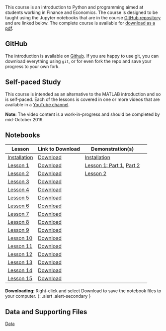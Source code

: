 <!--
.. title: Python Course
.. hidetitle: true
.. slug: course
.. date: 2019-09-03 01:04:08 UTC+01:00
.. tags: 
.. category: 
.. link: 
.. description: 
.. type: text
.. jumbotron: Python Introduction
.. jumbotron_text: An brief introduction targeted at first time users of Python who do not have programming experience.
.. jumbotron_color: #FFE162
-->

This course is an introduction to Python and programming aimed at students working
in Finance and Economics. The course is designed to be taught using the Jupyter notebooks
that are in the course [GitHub repository](https://github.com/bashtage/python-introduction) and
are linked below. The complete course is available for
[download as a pdf](https://github.com/bashtage/python-introduction/raw/master/python-introduction.pdf).

## GitHub

The introduction is available on [Github](https://github.com/bashtage/python-introduction). 
If you are happy to use git, you can download everything
using `git`, or for even fork the repo and save your progress to your own fork.

## Self-paced Study
This course is intended as an alternative to the MATLAB introduction and so
is self-paced.  Each of the lessons is covered in one or more videos that are
available in a [YouTube channel](https://www.youtube.com/playlist?list=PLVR_rJLcetzkqoeuhpIXmG9uQCtSoGBz1).

**Note**: The video content is a work-in-progress and should be completed by mid-October 2019.


## Notebooks

| ﻿Lesson                                               | Link to Download                                          | Demonstration(s)               |                                                   |
|-------------------------------------------------------|-----------------------------------------------------------|--------------------------------|---------------------------------------------------|
| [Installation](/teaching/python/course/installation/) | [Download](https://github.com/bashtage/python-introduction/raw/master/installation.ipynb)  | [Installation](https://youtu.be/jpqjJYLQKUY)          |                                                   |
| [Lesson 1](/teaching/python/course/lesson-1/)         | [Download](https://github.com/bashtage/python-introduction/raw/master/lesson-1.ipynb)      | [Lesson 1: Part 1](https://youtu.be/Ad7LyDNi0gA), [Part 2](https://youtu.be/HA4IFknbYp8)    |
| [Lesson 2](/teaching/python/course/lesson-2/)         | [Download](https://github.com/bashtage/python-introduction/raw/master/lesson-2.ipynb)      | [Lesson 2](https://youtu.be/PCuFwtvAzfE)          |                                                   |
| [Lesson 3](/teaching/python/course/lesson-3/)         | [Download](https://github.com/bashtage/python-introduction/raw/master/lesson-3.ipynb)      |                                                   |                                                   |
| [Lesson 4](/teaching/python/course/lesson-4/)         | [Download](https://github.com/bashtage/python-introduction/raw/master/lesson-4.ipynb)      |                                                   |                                                   |
| [Lesson 5](/teaching/python/course/lesson-5/)         | [Download](https://github.com/bashtage/python-introduction/raw/master/lesson-5.ipynb)      |                                                   |                                                   |
| [Lesson 6](/teaching/python/course/lesson-6/)         | [Download](https://github.com/bashtage/python-introduction/raw/master/lesson-6.ipynb)      |                                                   |                                                   |
| [Lesson 7](/teaching/python/course/lesson-7/)         | [Download](https://github.com/bashtage/python-introduction/raw/master/lesson-7.ipynb)      |                                                   |                                                   |
| [Lesson 8](/teaching/python/course/lesson-8/)         | [Download](https://github.com/bashtage/python-introduction/raw/master/lesson-8.ipynb)      |                                                   |                                                   |
| [Lesson 9](/teaching/python/course/lesson-9/)         | [Download](https://github.com/bashtage/python-introduction/raw/master/lesson-9.ipynb)      |                                                   |                                                   |
| [Lesson 10](/teaching/python/course/lesson-10/)       | [Download](https://github.com/bashtage/python-introduction/raw/master/lesson-10.ipynb)     |                                                   |                                                   |
| [Lesson 11](/teaching/python/course/lesson-11/)       | [Download](https://github.com/bashtage/python-introduction/raw/master/lesson-11.ipynb)     |                                                   |                                                   |
| [Lesson 12](/teaching/python/course/lesson-12/)       | [Download](https://github.com/bashtage/python-introduction/raw/master/lesson-12.ipynb)     |                                                   |                                                   |
| [Lesson 13](/teaching/python/course/lesson-13/)       | [Download](https://github.com/bashtage/python-introduction/raw/master/lesson-13.ipynb)     |                                                   |                                                   |
| [Lesson 14](/teaching/python/course/lesson-14/)       | [Download](https://github.com/bashtage/python-introduction/raw/master/lesson-14.ipynb)     |                                                   |                                                   |
| [Lesson 15](/teaching/python/course/lesson-15/)       | [Download](https://github.com/bashtage/python-introduction/raw/master/lesson-15.ipynb)     |                                                   |                                                   |

**Downloading**: Right-click and select Download to save the notebook files to your computer.
{: .alert .alert-secondary }


## Data and Supporting Files
[Data](/files/teaching/python/course/data.zip) <i class="primary far fa-file-archive"></i>
